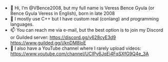 - 👋 Hi, I’m @VBence2008, but my full name is Veress Bence Gyula (or Bence Gyula Veress in English), born in late 2008
- 🌱 I mostly use C++ but I have custom real (conlang) and programming languages.
- 📫 You can reach me via e-mail, but the best option is to join my Discord or Guilded server: https://discord.gg/y628cyE3d9 https://www.guilded.gg/i/knDM8loE
- 👀 I also have a YouTube channel where I rarely upload videos: https://www.youtube.com/channel/UCIPy6JqEj4FqSXfG9Q4e_3A
